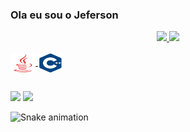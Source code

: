 ### Ola eu sou o Jeferson
<div align="center">
  <a href="https://github.com/JeffersonSpinossi">
  <img height="180em" src="https://github-readme-stats.vercel.app/api?username=JeffersonSpinossi&show_icons=true&theme=dark&include_all_commits=true&count_private=true"/>
  <img height="180em" src="https://github-readme-stats.vercel.app/api/top-langs/?username=JeffersonSpinossi&layout=compact&langs_count=7&theme=dark"/>
</div>
<div style="display: inline_block"><br>
  <img align="center" alt="Rafa-Js" height="30" width="40" src="https://raw.githubusercontent.com/devicons/devicon/master/icons/java/java-plain.svg">
  <img align="center" alt="Rafa-Ts" height="30" width="40" src="https://raw.githubusercontent.com/devicons/devicon/master/icons/cplusplus/cplusplus-plain.svg">
</div>  
  
  ##
  
 <div>
  <a href = "mailto:jefferson.spinossi@gmail.com"><img src="https://img.shields.io/badge/-Gmail-%23333?style=for-the-badge&logo=gmail&logoColor=white" target="_blank"></a> 
  <a href="https://discord.gg/Kali#4194" target="_blank"><img src="https://img.shields.io/badge/Discord-7289DA?style=for-the-badge&logo=discord&logoColor=white" target="_blank"></a>
   
  ![Snake animation](https://github.com/JeffersonSpinossi/JeffersonSpinossi/blob/output/github-contribution-grid-snake.svg)
 
</div>
